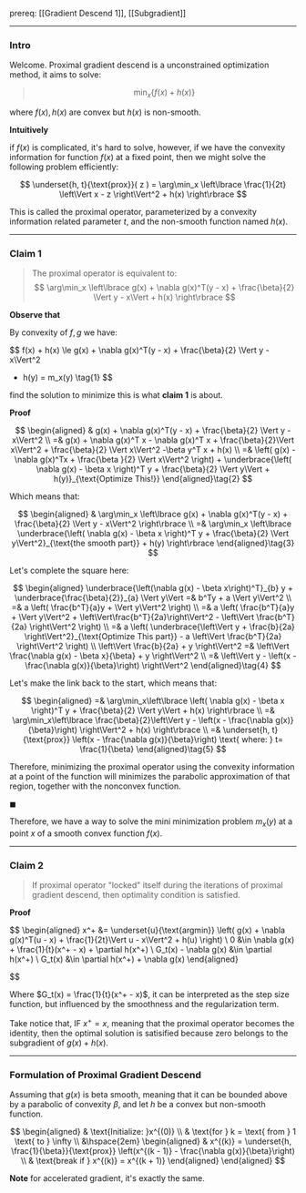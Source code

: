 prereq: [[Gradient Descend 1]], [[Subgradient]]


---
### **Intro**

Welcome. Proximal gradient descend is a unconstrained optimization method, it aims to solve: 

> $$\min_x \{f(x) + h(x)\}$$

where $f(x), h(x)$ are convex but $h(x)$ is non-smooth. 

**Intuitively**

if $f(x)$ is complicated, it's hard to solve, however, if we have the convexity information for function $f(x)$ at a fixed point, then we might solve the following problem efficiently: 

$$
\underset{h, t}{\text{prox}}(
    z
) = 
\arg\min_x \left\lbrace
    \frac{1}{2t}
    \left\Vert
        x - z
    \right\Vert^2
    + 
    h(x)
\right\rbrace
$$

This is called the proximal operator, parameterized by a convexity information related parameter $t$, and the non-smooth function named $h(x)$. 

---
### **Claim 1**

> The proximal operator is equivalent to: 
> $$
> \arg\min_x \left\lbrace
>     g(x) + \nabla g(x)^T(y - x) + \frac{\beta}{2}
>     \Vert y - x\Vert + h(x)
> \right\rbrace
> $$

**Observe that**

By convexity of $f, g$ we have: 

$$
f(x) + h(x) \le 
g(x) + \nabla g(x)^T(y - x) + \frac{\beta}{2} \Vert y - x\Vert^2
+ h(y) = m_x(y) \tag{1}
$$

find the solution to minimize this is what **claim 1** is about. 

**Proof**

$$
\begin{aligned}
    & g(x) + \nabla g(x)^T(y - x) + \frac{\beta}{2} \Vert y - x\Vert^2
    \\
    =&
    g(x) + \nabla g(x)^T x - \nabla g(x)^T x + 
    \frac{\beta}{2}\Vert x\Vert^2 + \frac{\beta}{2} \Vert x\Vert^2
    -\beta y^T x + h(x)
    \\
    =& 
    \left(
        g(x) - \nabla g(x)^Tx + \frac{\beta }{2} \Vert x\Vert^2
    \right) + 
    \underbrace{\left(
        \nabla g(x) - \beta x
    \right)^T y + \frac{\beta}{2} \Vert y\Vert + h(y)}_{\text{Optimize This!}}
\end{aligned}\tag{2}
$$

Which means that: 

$$
\begin{aligned}
    & \arg\min_x \left\lbrace
    g(x) + \nabla g(x)^T(y - x) + \frac{\beta}{2} \Vert y - x\Vert^2
    \right\rbrace
    \\
    =&
    \arg\min_x \left\lbrace
        \underbrace{\left(
            \nabla g(x) - \beta x
        \right)^T y + \frac{\beta}{2} \Vert y\Vert^2}_{\text{the smooth part}} + h(y)
    \right\rbrace 
\end{aligned}\tag{3}
$$

Let's complete the square here: 

$$
\begin{aligned}
    \underbrace{\left(\nabla g(x) - \beta x\right)^T}_{b} y + \underbrace{\frac{\beta}{2}}_{a} \Vert y\Vert =&
    b^Ty + a \Vert y\Vert^2
    \\
    =&
    a \left(
        \frac{b^T}{a}y + \Vert y\Vert^2
    \right)
    \\
    =& 
    a \left(
        \frac{b^T}{a}y + \Vert y\Vert^2 + 
        \left\Vert\frac{b^T}{2a}\right\Vert^2
        - 
        \left\Vert
             \frac{b^T}{2a}
        \right\Vert^2
    \right)
    \\
    =& 
    a \left(
        \underbrace{\left\Vert
              y + \frac{b}{2a}
        \right\Vert^2}_{\text{Optimize This part}}
        -
        a \left\Vert
             \frac{b^T}{2a}
        \right\Vert^2
    \right)
    \\
    \left\Vert
        \frac{b}{2a} + y
    \right\Vert^2
    =& 
    \left\Vert
         \frac{\nabla g(x) - \beta x}{\beta} + y
    \right\Vert^2 
    \\
    =& 
    \left\Vert
        y - \left(x - \frac{\nabla g(x)}{\beta}\right)
    \right\Vert^2
\end{aligned}\tag{4}
$$

Let's make the link back to the start, which means that: 

$$
\begin{aligned}
    =& 
    \arg\min_x\left\lbrace
        \left(
            \nabla g(x) - \beta x
        \right)^T y + \frac{\beta}{2} \Vert y\Vert
        + h(x)
    \right\rbrace 
    \\
    =& 
    \arg\min_x\left\lbrace
        \frac{\beta}{2}\left\Vert
        y - \left(x - \frac{\nabla g(x)}{\beta}\right)
    \right\Vert^2 + h(x)
    \right\rbrace
    \\
    =& 
    \underset{h, t}{\text{prox}} \left(x - \frac{\nabla g(x)}{\beta}\right) \text{ where: } t= \frac{1}{\beta}
\end{aligned}\tag{5}
$$

Therefore, minimizing the proximal operator using the convexity information at a point of the function will minimizes the parabolic approximation of that region, together with the nonconvex function. 

$\blacksquare$

Therefore, we have a way to solve the mini minimization problem $m_x(y)$ at a point $x$ of a smooth convex function $f(x)$. 


---
### **Claim 2**

> If proximal operator "locked" itself during the iterations of proximal gradient descend, then optimality condition is satisfied. 

**Proof**

$$
\begin{aligned}
    x^+ &= \underset{u}{\text{argmin}} \left(
        g(x) + \nabla g(x)^T(u - x) + \frac{1}{2t}\Vert u - x\Vert^2 + h(u)
    \right)
    \\
    0 &\in \nabla g(x) + \frac{1}{t}(x^+ - x) + \partial h(x^+)
    \\
    G_t(x) - \nabla g(x) &\in \partial h(x^+)
    \\
    G_t(x) &\in \partial h(x^+) + \nabla g(x)
\end{aligned}

$$

Where $G_t(x) = \frac{1}{t}(x^+ - x)$, it can be interpreted as the step size function, but influenced by the smoothness and the regularization term. 

Take notice that, IF $x^+ = x$, meaning that the proximal operator becomes the identity, then the optimal solution is satisified because zero belongs to the subgradient of $g(x) + h(x)$. 

---
### **Formulation of Proximal Gradient Descend**

Assuming that $g(x)$ is beta smooth, meaning that it can be bounded above by a parabolic of convexity $\beta$, and let $h$ be a convex but non-smooth function. 

$$
\begin{aligned}
    & \text{Initialize: }x^{(0)}
    \\
    & \text{for } k = \text{ from } 1 \text{ to } \infty
    \\
    &\hspace{2em}
    \begin{aligned}
        & x^{(k)} = \underset{h, \frac{1}{\beta}}{\text{prox}}
        \left(x^{(k - 1)} - \frac{\nabla g(x)}{\beta}\right)
        \\  
        & \text{break if } x^{(k)} = x^{(k + 1)}
    \end{aligned}
\end{aligned}
$$

**Note** for accelerated gradient, it's exactly the same. 


